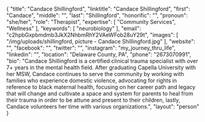 {
  "title": "Candace Shillingford",
  "linktitle": "Candace Shillingford",
  "first": "Candace",
  "middle": "",
  "last": "Shillingford",
  "honorific": "",
  "pronoun": "she/her",
  "role": "Therapist",
  "expertise": [
    "Community Services",
    "Wellness"
  ],
  "keywords": [
    "neurobiology"
  ],
  "email": "c2hpbGxpbmdmb3JkX2NhbmRhY2VAeWFob28uY29t",
  "images": [
    "/img/uploads/shillingford, picture - Candace Shillingford.jpg"
  ],
  "website": "",
  "facebook": "",
  "twitter": "",
  "instagram": "my_journey_thru_life",
  "linkedin": "",
  "location": "Delaware County, PA",
  "phone": "2673070991",
  "bio": "Candace Shillingford is a certified clinical trauma specialist with over 7+ years in the mental health field. After graduating Capella University with her MSW, Candace continues to serve the community by working with families who experience domestic violence, advocating for rights in reference to black maternal health, focusing on her career path and legacy that will change and cultivate a space and system for parents to heal from their trauma in order to be attune and present to their children, lastly, Candace volunteers her time with various organizations.",
  "layout": "person"
}
